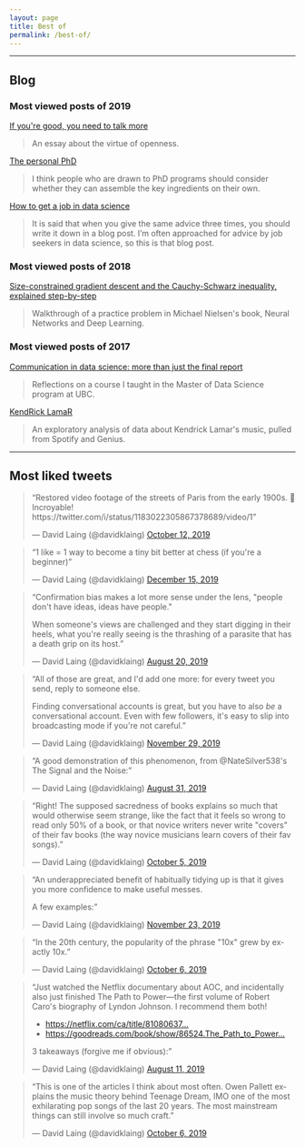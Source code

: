 ```yaml
---
layout: page
title: Best of
permalink: /best-of/
---
```


---------

## Blog

### Most viewed posts of 2019

[If you're good, you need to talk more](https://davidklaing.com/blog/2019/07/09/talk-more.html)

> An essay about the virtue of openness.

[The personal PhD](https://davidklaing.com/blog/2019/07/16/personal-phd.html)

> I think people who are drawn to PhD programs should consider whether they can assemble the key ingredients on their own.

[How to get a job in data science](https://davidklaing.com/blog/2019/04/11/how-to-get-a-job-in-data-science.html)

> It is said that when you give the same advice three times, you should write it down in a blog post. I’m often approached for advice by job seekers in data science, so this is that blog post.

### Most viewed posts of 2018

[Size-constrained gradient descent and the Cauchy-Schwarz inequality, explained step-by-step](https://davidklaing.com/blog/2018/11/27/step-by-step.html)

> Walkthrough of a practice problem in Michael Nielsen's book, Neural Networks and Deep Learning.

### Most viewed posts of 2017

[Communication in data science: more than just the final report](https://davidklaing.com/blog/2017/11/10/communication-in-data-science.html)

> Reflections on a course I taught in the Master of Data Science program at UBC.

[KendRick LamaR](https://davidklaing.com/blog/2017/05/07/kendrick-lamar-data-science.html)

> An exploratory analysis of data about Kendrick Lamar's music, pulled from Spotify and Genius.

-----------------

## Most liked tweets

<blockquote class="twitter-tweet" data-lang="en"><p lang="en" dir="ltr">“Restored video footage of the streets of Paris from the early 1900s. 🤯 Incroyable! https://twitter.com/i/status/1183022305867378689/video/1”</p>&mdash; David Laing (@davidklaing) <a href="https://twitter.com/davidklaing/status/1183022305867378689">October 12, 2019</a></blockquote>

<blockquote class="twitter-tweet" data-lang="en"><p lang="en" dir="ltr">“1 like = 1 way to become a tiny bit better at chess (if you're a beginner)”</p>&mdash; David Laing (@davidklaing) <a href="https://twitter.com/davidklaing/status/1206117217911205888">December 15, 2019</a></blockquote>

<blockquote class="twitter-tweet" data-lang="en"><p lang="en" dir="ltr">“Confirmation bias makes a lot more sense under the lens, "people don't have ideas, ideas have people."

When someone's views are challenged and they start digging in their heels, what you're really seeing is the thrashing of a parasite that has a death grip on its host.”</p>&mdash; David Laing (@davidklaing) <a href="https://twitter.com/davidklaing/status/1163841215017750529">August 20, 2019</a></blockquote>

<blockquote class="twitter-tweet" data-lang="en"><p lang="en" dir="ltr">“All of those are great, and I'd add one more: for every tweet you send, reply to someone else.

Finding conversational accounts is great, but you have to also *be* a conversational account. Even with few followers, it's easy to slip into broadcasting mode if you're not careful.”</p>&mdash; David Laing (@davidklaing) <a href="https://twitter.com/davidklaing/status/1200467236101578752">November 29, 2019</a></blockquote>

<blockquote class="twitter-tweet" data-lang="en"><p lang="en" dir="ltr">“A good demonstration of this phenomenon, from @NateSilver538's The Signal and the Noise:”</p>&mdash; David Laing (@davidklaing) <a href="https://twitter.com/davidklaing/status/1167839615845355520">August 31, 2019</a></blockquote>

<blockquote class="twitter-tweet" data-lang="en"><p lang="en" dir="ltr">“Right! The supposed sacredness of books explains so much that would otherwise seem strange, like the fact that it feels so wrong to read only 50% of a book, or that novice writers never write "covers" of their fav books (the way novice musicians learn covers of their fav songs).”</p>&mdash; David Laing (@davidklaing) <a href="https://twitter.com/davidklaing/status/1180586417941929985">October 5, 2019</a></blockquote>

<blockquote class="twitter-tweet" data-lang="en"><p lang="en" dir="ltr">“An underappreciated benefit of habitually tidying up is that it gives you more confidence to make useful messes.

A few examples:”</p>&mdash; David Laing (@davidklaing) <a href="https://twitter.com/davidklaing/status/1198369426367606784">November 23, 2019</a></blockquote>

<blockquote class="twitter-tweet" data-lang="en"><p lang="en" dir="ltr">“In the 20th century, the popularity of the phrase "10x" grew by exactly 10x.”</p>&mdash; David Laing (@davidklaing) <a href="https://twitter.com/davidklaing/status/1181067269398396928">October 6, 2019</a></blockquote>

<blockquote class="twitter-tweet" data-lang="en"><p lang="en" dir="ltr">“Just watched the Netflix documentary about AOC, and incidentally also just finished The Path to Power—the first volume of Robert Caro's biography of Lyndon Johnson. I recommend them both!

- https://netflix.com/ca/title/81080637…
- https://goodreads.com/book/show/86524.The_Path_to_Power…

3 takeaways (forgive me if obvious):”</p>&mdash; David Laing (@davidklaing) <a href="https://twitter.com/davidklaing/status/1160785149992116224">August 11, 2019</a></blockquote>

<blockquote class="twitter-tweet" data-lang="en"><p lang="en" dir="ltr">“This is one of the articles I think about most often. Owen Pallett explains the music theory behind Teenage Dream, IMO one of the most exhilarating pop songs of the last 20 years. The most mainstream things can still involve so much craft.”</p>&mdash; David Laing (@davidklaing) <a href="https://twitter.com/davidklaing/status/1156787145236815873">October 6, 2019</a></blockquote>

<script async src="//platform.twitter.com/widgets.js" charset="utf-8"></script>